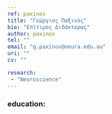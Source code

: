 ```yaml
---
ref: paxinos
title: "Γεώργιος Παξινός"
bio: "Επίτιμος Διδάκτορας"
author: paxinos
tel: ""
email: "g.paxinos@neura.edu.au"
uri: ""
cv: ""

research:
 - "Neuroscience"
---
```


### education:
